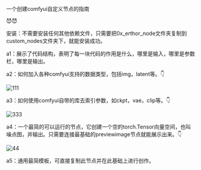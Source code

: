 一个创建comfyui自定义节点的指南

😈😈


安装：不需要安装任何其他依赖文件，只需要把0x_erthor_node文件夹复制到custom_nodes文件夹下，就能安装成功。

a1：展示了代码结构，表明了每一块代码的作用是什么，哪里是输入，哪里是参数栏，哪里是输出。

a2：如何加入各种comfyui支持的数据类型，包括img，latent等。👇

![111](https://github.com/erthorpabar/guide-to-write-comfyui-custom-node/assets/161300602/af6bdef8-4728-45b5-8833-85c6f430f4ef)


a3：如何使用comfyui自带的库去索引参数，如ckpt，vae，clip等。👇

![333](https://github.com/erthorpabar/guide-to-write-comfyui-custom-node/assets/161300602/5e8aba93-0e6d-4fb1-b57e-9db492a408b5)


a4：一个最简的可以运行的节点，它创建一个空的torch.Tensor向量空间，也叫噪点图，并输出。只需要连接最基础的previewimage节点就能展示出来。👇

![44](https://github.com/erthorpabar/guide-to-write-comfyui-custom-node/assets/161300602/59673717-5a72-4af2-9105-b3fd5ce06ff8)


a5：通用最简模板，可直接复制此节点并在此基础上进行创作。




